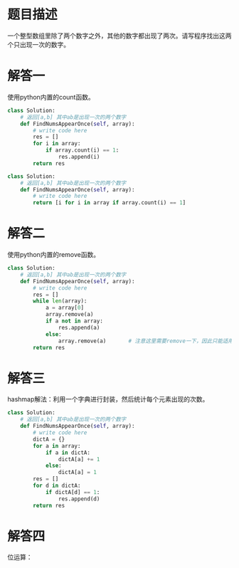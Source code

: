 # 题目描述

一个整型数组里除了两个数字之外，其他的数字都出现了两次。请写程序找出这两个只出现一次的数字。

# 解答一

使用python内置的count函数。

```python
class Solution:
    # 返回[a,b] 其中ab是出现一次的两个数字
    def FindNumsAppearOnce(self, array):
        # write code here
        res = []
        for i in array:
            if array.count(i) == 1:
                res.append(i)
        return res
```
```python
class Solution:
    # 返回[a,b] 其中ab是出现一次的两个数字
    def FindNumsAppearOnce(self, array):
        # write code here
        return [i for i in array if array.count(i) == 1]
```
# 解答二

使用python内置的remove函数。

```python
class Solution:
    # 返回[a,b] 其中ab是出现一次的两个数字
    def FindNumsAppearOnce(self, array):
        # write code here
        res = []
        while len(array):
            a = array[0]
            array.remove(a)
            if a not in array:
                res.append(a)
            else:
                array.remove(a)       # 注意这里需要remove一下，因此只能适用于两个重复元素的问题
        return res
```

# 解答三

hashmap解法：利用一个字典进行封装，然后统计每个元素出现的次数。

```python
class Solution:
    # 返回[a,b] 其中ab是出现一次的两个数字
    def FindNumsAppearOnce(self, array):
        # write code here
        dictA = {}
        for a in array:
            if a in dictA:
                dictA[a] += 1
            else:
                dictA[a] = 1
        res = []
        for d in dictA:
            if dictA[d] == 1:
                res.append(d)
        return res
```

# 解答四

位运算：
